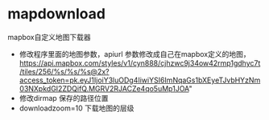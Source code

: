 # mapdownload
mapbox自定义地图下载器
- 修改程序里面的地图参数，apiurl 参数修改成自己在mapbox定义的地图，https://api.mapbox.com/styles/v1/cyn888/cjhzwc9j34ow42rmp1gdhyc7t/tiles/256/%s/%s/%s@2x?access_token=pk.eyJ1IjoiY3luODg4IiwiYSI6ImNqaGs1bXEyeTJvbHYzNm03NXpkdGI2ZDQifQ.MGRV2RJACZe4qo5uMp1JOA"
- 修改dirmap 保存的路径位置
- downloadzoom=10 下载地图的层级
